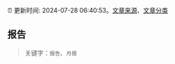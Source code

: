 :alarm_clock: 更新时间: 2024-07-28 06:40:53。[文章来源](/README.md)、[文章分类](/TAGS.md)

## 报告


> 关键字：`报告`、`月报`



